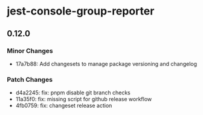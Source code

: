 # jest-console-group-reporter

## 0.12.0

### Minor Changes

- 17a7b88: Add changesets to manage package versioning and changelog

### Patch Changes

- d4a2245: fix: pnpm disable git branch checks
- 11a35f0: fix: missing script for github release workflow
- 4fb0759: fix: changeset release action
